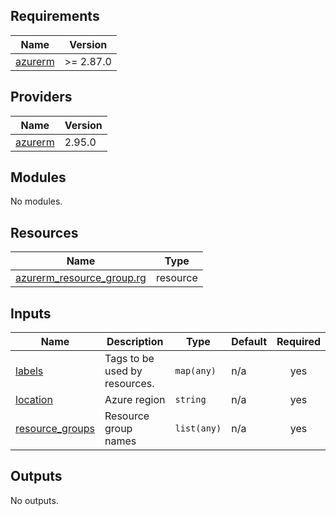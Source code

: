 ## Requirements

| Name | Version |
|------|---------|
| <a name="requirement_azurerm"></a> [azurerm](#requirement\_azurerm) | >= 2.87.0 |

## Providers

| Name | Version |
|------|---------|
| <a name="provider_azurerm"></a> [azurerm](#provider\_azurerm) | 2.95.0 |

## Modules

No modules.

## Resources

| Name | Type |
|------|------|
| [azurerm_resource_group.rg](https://registry.terraform.io/providers/hashicorp/azurerm/latest/docs/resources/resource_group) | resource |

## Inputs

| Name | Description | Type | Default | Required |
|------|-------------|------|---------|:--------:|
| <a name="input_labels"></a> [labels](#input\_labels) | Tags to be used by resources. | `map(any)` | n/a | yes |
| <a name="input_location"></a> [location](#input\_location) | Azure region | `string` | n/a | yes |
| <a name="input_resource_groups"></a> [resource\_groups](#input\_resource\_groups) | Resource group names | `list(any)` | n/a | yes |

## Outputs

No outputs.
